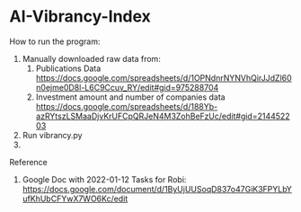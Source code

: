 # AI-Vibrancy-Index

How to run the program:
1. Manually downloaded raw data from:
   1. Publications Data https://docs.google.com/spreadsheets/d/1OPNdnrNYNVhQirJJdZl60n0ejme0D8l-L6C9Ccuv_RY/edit#gid=975288704
   2. Investment amount and number of companies data https://docs.google.com/spreadsheets/d/188Yb-azRYtszLSMaaDjvKrUFCpQRJeN4M3ZohBeFzUc/edit#gid=214452203
2. Run vibrancy.py
3. 

Reference
1. Google Doc with 2022-01-12 Tasks for Robi: https://docs.google.com/document/d/1ByUjUUSoqD837o47GiK3FPYLbYufKhUbCFYwX7WO6Kc/edit